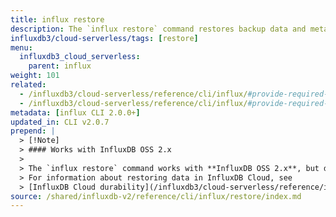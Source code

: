 ```yaml
---
title: influx restore
description: The `influx restore` command restores backup data and metadata from an InfluxDB backup directory.
influxdb3/cloud-serverless/tags: [restore]
menu:
  influxdb3_cloud_serverless:
    parent: influx
weight: 101
related:
  - /influxdb3/cloud-serverless/reference/cli/influx/#provide-required-authentication-credentials, influx CLI—Provide required authentication credentials
  - /influxdb3/cloud-serverless/reference/cli/influx/#provide-required-authentication-credentials, influx CLI—Provide required authentication credentials
metadata: [influx CLI 2.0.0+]
updated_in: CLI v2.0.7
prepend: |
  > [!Note]
  > #### Works with InfluxDB OSS 2.x
  > 
  > The `influx restore` command works with **InfluxDB OSS 2.x**, but does not work with **InfluxDB Cloud**.
  > For information about restoring data in InfluxDB Cloud, see
  > [InfluxDB Cloud durability](/influxdb3/cloud-serverless/reference/internals/durability/).
source: /shared/influxdb-v2/reference/cli/influx/restore/index.md
---
```


<!-- The content for this file is located at
// SOURCE content/shared/influxdb-v2/reference/cli/influx/restore/index.md -->
